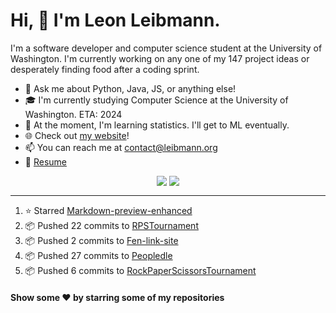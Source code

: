 # Hi, 👋 I'm Leon Leibmann.
I'm a software developer and computer science student at the University of Washington. I'm currently working on any one of my 147 project ideas or desperately finding food after a coding sprint.

- 💬 Ask me about Python, Java, JS, or anything else!
- 🎓 I'm currently studying Computer Science at the University of Washington. ETA: 2024
- 🌱 At the moment, I'm learning statistics. I'll get to ML eventually.
- 🌐 Check out [my website](https://leibmann.org)!
- 📫 You can reach me at [contact@leibmann.org](mailto:contact@leibmann.org)
- 📄 [Resume](https://leibmann.org/Leon_Leibmann_Resume.pdf)

<div align="middle">
<img align="top" src="https://github-readme-stats.vercel.app/api/top-langs/?username=Pop101&layout=compact&theme=transparent&hide_border=true&hide=css">
<img align="top" src="https://github-readme-stats.vercel.app/api?username=Pop101&show_icons=true&theme=transparent&hide_border=true&count_private=true&hide=issues,contribs">
</div>

---
<!--START_SECTION:activity-->
1. ⭐️ Starred [Markdown-preview-enhanced](https://github.com/shd101wyy/markdown-preview-enhanced)
2. 📦 Pushed 22 commits to [RPSTournament](https://github.com/NoxNovus/RPSTournament)
3. 📦 Pushed 2 commits to [Fen-link-site](https://github.com/kynadev/fen-link-site)
4. 📦 Pushed 27 commits to [Peopledle](https://github.com/Pop101/Peopledle)
5. 📦 Pushed 6 commits to [RockPaperScissorsTournament](https://github.com/NoxNovus/RockPaperScissorsTournament)
<!--END_SECTION:activity-->

#### Show some ❤️ by starring some of my repositories
